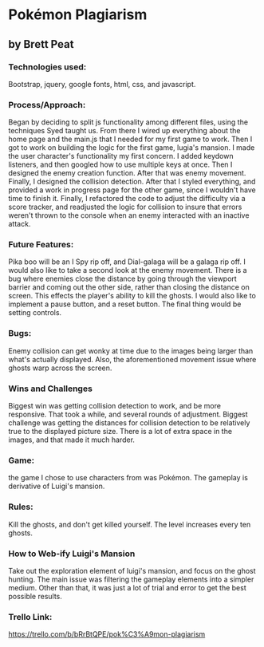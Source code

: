 # Pokémon Plagiarism
## by Brett Peat

### Technologies used:
Bootstrap, jquery, google fonts, html, css, and javascript.

### Process/Approach:
Began by deciding to split js functionality among different files, using the techniques Syed taught us. From there I wired up everything about the home page and the main.js that I needed for my first game to work. Then I got to work on building the logic for the first game, lugia's mansion. I made the user character's functionality my first concern. I added keydown listeners, and then googled how to use multiple keys at once. Then I designed the enemy creation function. After that was enemy movement. Finally, I designed the collision detection. After that I styled everything, and provided a work in progress page for the other game, since I wouldn't have time to finish it. Finally, I refactored the code to adjust the difficulty via a score tracker, and readjusted the logic for collision to insure that errors weren't thrown to the console when an enemy interacted with an inactive attack.

### Future Features:
Pika boo will be an I Spy rip off, and Dial-galaga will be a galaga rip off. I would also like to take a second look at the enemy movement. There is a bug where enemies close the distance by going through the viewport barrier  and coming out the other side, rather than closing the distance on screen. This effects the player's ability to kill the ghosts. I would also like to implement a pause button, and a reset button. The final thing would be setting controls.

### Bugs:
Enemy collision can get wonky at time due to the images being larger than what's actually displayed. Also, the aforementioned movement issue where ghosts warp across the screen.

### Wins and Challenges
Biggest win was getting collision detection to work, and be more responsive. That took a while, and several rounds of adjustment. Biggest challenge was getting the distances for collision detection to be relatively true to the displayed picture size. There is a lot of extra space in the images, and that made it much harder.

### Game:
the game I chose to use characters from was Pokémon. The gameplay is derivative of Luigi's mansion.

### Rules:
Kill the ghosts, and don't get killed yourself. The level increases every ten ghosts.

### How to Web-ify Luigi's Mansion
Take out the exploration element of luigi's mansion, and focus on the ghost hunting. The main issue was filtering the gameplay elements into a simpler medium. Other than that, it was just a lot of trial and error to get the best possible results.

### Trello Link:
https://trello.com/b/bRrBtQPE/pok%C3%A9mon-plagiarism
